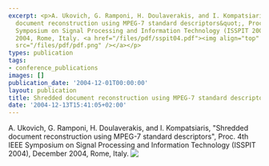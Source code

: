 ```yaml
---
excerpt: <p>A. Ukovich, G. Ramponi, H. Doulaverakis, and I. Kompatsiaris, &quot;Shredded
  document reconstruction using MPEG-7 standard descriptors&quot;, Proc. 4th IEEE
  Symposium on Signal Processing and Information Technology (ISSPIT 2004), December
  2004, Rome, Italy. <a href="/files/pdf/sspit04.pdf"><img align="top" border="0"
  src="/files/pdf/pdf.png" /></a></p>
types: publication
tags:
- conference_publications
images: []
publication_date: '2004-12-01T00:00:00'
layout: publication
title: Shredded document reconstruction using MPEG-7 standard descriptors
date: '2004-12-13T15:41:05+02:00'
---
```

<p>A. Ukovich, G. Ramponi, H. Doulaverakis, and I. Kompatsiaris, &quot;Shredded document reconstruction using MPEG-7 standard descriptors&quot;, Proc. 4th IEEE Symposium on Signal Processing and Information Technology (ISSPIT 2004), December 2004, Rome, Italy. <a href="/files/pdf/sspit04.pdf"><img align="top" border="0" src="/files/pdf/pdf.png" /></a></p>
